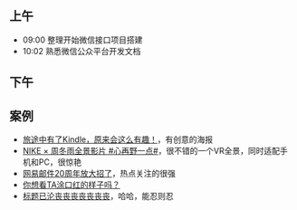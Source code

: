 ## 上午
* 09:00 整理开始微信接口项目搭建
* 10:02 熟悉微信公众平台开发文档

## 下午

## 案例
* [旅途中有了Kindle，原来会这么有趣！](http://www.yindudigital.com/zj/20170710/)，有创意的海报
* [NIKE × 周冬雨全景影片 #心再野一点#](http://believeinmore.nike.com.cn/)，很不错的一个VR全景，同时适配手机和PC，很惊艳
* [网易邮件20周年放大招了](http://activity.mail.163.com/static/acdptJvqy9.html)，热点关注的很强
* [你想看TA涂口红的样子吗？](http://lg.wechat.h5doo.com/)
* [标题已沦丧丧丧丧丧丧丧](http://net.020zile.com/cyber/liangpinpuzi618/index.php)，哈哈，能忍则忍
